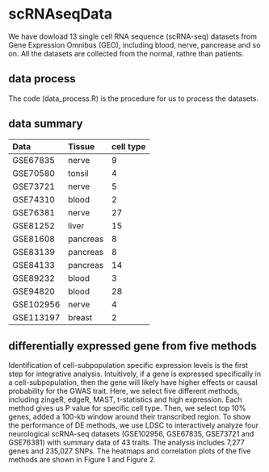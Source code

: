 
# scRNAseqData
We have dowload 13 single cell RNA sequence (scRNA-seq) datasets from Gene Expression Omnibus (GEO), including blood, nerve, pancrease and so on. All the datasets are collected from the normal, rathre than patients. 

## data process
The code (data_process.R) is the procedure for us to process the datasets.

## data summary
| Data | Tissue | cell type |
| :------| :------ | :------ |
| GSE67835 | nerve | 9 |
| GSE70580 | tonsil | 4 |
| GSE73721 | nerve | 5 |
| GSE74310 | blood | 2 |
| GSE76381 | nerve | 27 |
| GSE81252 | liver | 15 |
| GSE81608 | pancreas | 8 |
| GSE83139 | pancreas | 8 |
| GSE84133 | pancreas | 14 |
| GSE89232 | blood | 3 |
| GSE94820 | blood | 28 |
| GSE102956 | nerve | 4 |
| GSE113197 | breast | 2 |

## differentially expressed gene from five methods
Identification of cell-subpopulation specific expression levels is the first step for integrative analysis. Intuitively, if a gene is expressed specifically in a cell-subpopulation, then the gene will likely have higher effects or causal probability for the GWAS trait. Here, we select five different methods, including zingeR, edgeR, MAST, t-statistics and high expression. Each method gives us P value for specific cell type. Then, we select top 10% genes, added a 100-kb window around their transcribed region. To show the performance of DE methods, we use LDSC to interactively analyze four neurological scRNA-seq datasets (GSE102956, GSE67835, GSE73721 and GSE76381) with summary data of 43 traits. The analysis includes 7,277 genes and 235,027 SNPs. The heatmaps and correlation plots of the five methods are shown in Figure 1 and Figure 2.
